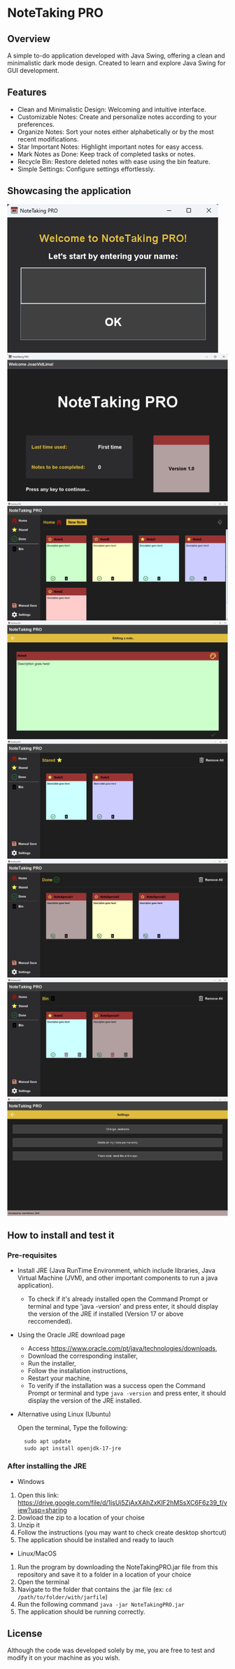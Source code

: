 
# NoteTaking PRO

## Overview  
A simple to-do application developed with Java Swing, offering a clean and minimalistic dark mode design. Created to learn and explore Java Swing for GUI development.

## Features  
- Clean and Minimalistic Design: Welcoming and intuitive interface.
- Customizable Notes: Create and personalize notes according to your preferences.
- Organize Notes: Sort your notes either alphabetically or by the most recent modifications.
- Star Important Notes: Highlight important notes for easy access.
- Mark Notes as Done: Keep track of completed tasks or notes.
- Recycle Bin: Restore deleted notes with ease using the bin feature.
- Simple Settings: Configure settings effortlessly.

## Showcasing the application

![UsernameFrame](applicationImages/UsernameFrame.png)
![WelcomingFrame](applicationImages/WelcomingFrame.png)
![HomeMenu](applicationImages/HomeMenu.png)
![EditingNote](applicationImages/EditingNote.png)
![StaredMenu](applicationImages/StaredMenu.png)
![DoneMenu](applicationImages/DoneMenu.png)
![BinMenu](applicationImages/BinMenu.png)
![SettingsMenu](applicationImages/SettingsMenu.png)

## How to install and test it

### Pre-requisites
- Install JRE (Java RunTime Environment, which include libraries, Java Virtual Machine (JVM), and other important components to run a java application).
  - To check if it's already installed open the Command Prompt or terminal and type 'java -version' and press enter, it should display the version of the JRE if installed (Version 17 or above reccomended). 

- Using the Oracle JRE download page
  
  - Access https://www.oracle.com/pt/java/technologies/downloads,
  - Download the corresponding installer,
  -  Run the installer,
  - Follow the installation instructions,
  - Restart your machine,
  - To verify if the installation was a success open the Command Prompt or terminal and type `java -version` and press enter, it should display the version of the JRE installed. 

- Alternative using Linux (Ubuntu)
  
  Open the terminal,
  Type the following:
  ```
    sudo apt update
    sudo apt install openjdk-17-jre 
  ```

### After installing the JRE

- Windows
1) Open this link: https://drive.google.com/file/d/1jsUi5ZjAxXAhZxKlF2hMSsXC6F6z39_f/view?usp=sharing
2) Dowload the zip to a location of your choise
3) Unzip it
4) Follow the instructions (you may want to check create desktop shortcut)
5) The application should be installed and ready to lauch
   
- Linux/MacOS
1) Run the program by downloading the NoteTakingPRO.jar file from this repository and save it to a folder in a location of your choice
2) Open the terminal
3) Navigate to the folder that contains the .jar file (ex: `cd /path/to/folder/with/jarfile`)
4) Run the following command `java -jar NoteTakingPRO.jar`
5) The application should be running correctly.

## License  
Although the code was developed solely by me, you are free to test and modify it on your machine as you wish.
